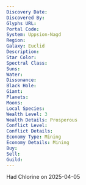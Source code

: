 ```yaml
---
Discovery Date: 
Discovered By:
Glyphs URL:
Portal Code:
System: Uppsion-Nagd
Region: 
Galaxy: Euclid
Description:
Star Color: 
Spectral Class:
Suns:
Water:
Dissonance:
Black Hole:
Giant:
Planets:
Moons:
Local Species:
Wealth Level: 3
Wealth Details: Prosperous
Conflict Level:
Conflict Details:
Economy Type: Mining
Economy Details: Mining
Buy:
Sell:
Guild:
---
```


Had Chlorine on 2025-04-05